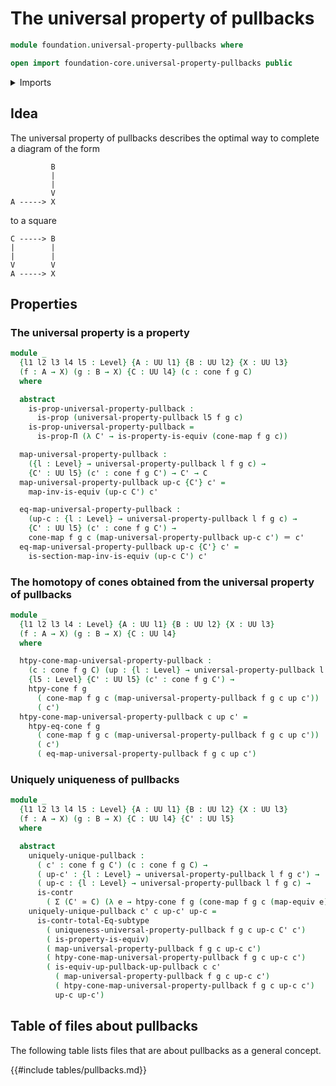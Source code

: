 # The universal property of pullbacks

```agda
module foundation.universal-property-pullbacks where

open import foundation-core.universal-property-pullbacks public
```

<details><summary>Imports</summary>

```agda
open import foundation.cones-over-cospans
open import foundation.dependent-pair-types
open import foundation.equivalences
open import foundation.subtype-identity-principle
open import foundation.universe-levels

open import foundation-core.contractible-types
open import foundation-core.identity-types
open import foundation-core.propositions
```

</details>

## Idea

The universal property of pullbacks describes the optimal way to complete a
diagram of the form

```text
         B
         |
         |
         V
A -----> X
```

to a square

```text
C -----> B
|        |
|        |
V        V
A -----> X
```

## Properties

### The universal property is a property

```agda
module _
  {l1 l2 l3 l4 l5 : Level} {A : UU l1} {B : UU l2} {X : UU l3}
  (f : A → X) (g : B → X) {C : UU l4} (c : cone f g C)
  where

  abstract
    is-prop-universal-property-pullback :
      is-prop (universal-property-pullback l5 f g c)
    is-prop-universal-property-pullback =
      is-prop-Π (λ C' → is-property-is-equiv (cone-map f g c))

  map-universal-property-pullback :
    ({l : Level} → universal-property-pullback l f g c) →
    {C' : UU l5} (c' : cone f g C') → C' → C
  map-universal-property-pullback up-c {C'} c' =
    map-inv-is-equiv (up-c C') c'

  eq-map-universal-property-pullback :
    (up-c : {l : Level} → universal-property-pullback l f g c) →
    {C' : UU l5} (c' : cone f g C') →
    cone-map f g c (map-universal-property-pullback up-c c') ＝ c'
  eq-map-universal-property-pullback up-c {C'} c' =
    is-section-map-inv-is-equiv (up-c C') c'
```

### The homotopy of cones obtained from the universal property of pullbacks

```agda
module _
  {l1 l2 l3 l4 : Level} {A : UU l1} {B : UU l2} {X : UU l3}
  (f : A → X) (g : B → X) {C : UU l4}
  where

  htpy-cone-map-universal-property-pullback :
    (c : cone f g C) (up : {l : Level} → universal-property-pullback l f g c) →
    {l5 : Level} {C' : UU l5} (c' : cone f g C') →
    htpy-cone f g
      ( cone-map f g c (map-universal-property-pullback f g c up c'))
      ( c')
  htpy-cone-map-universal-property-pullback c up c' =
    htpy-eq-cone f g
      ( cone-map f g c (map-universal-property-pullback f g c up c'))
      ( c')
      ( eq-map-universal-property-pullback f g c up c')
```

### Uniquely uniqueness of pullbacks

```agda
module _
  {l1 l2 l3 l4 l5 : Level} {A : UU l1} {B : UU l2} {X : UU l3}
  (f : A → X) (g : B → X) {C : UU l4} {C' : UU l5}
  where

  abstract
    uniquely-unique-pullback :
      ( c' : cone f g C') (c : cone f g C) →
      ( up-c' : {l : Level} → universal-property-pullback l f g c') →
      ( up-c : {l : Level} → universal-property-pullback l f g c) →
      is-contr
        ( Σ (C' ≃ C) (λ e → htpy-cone f g (cone-map f g c (map-equiv e)) c'))
    uniquely-unique-pullback c' c up-c' up-c =
      is-contr-total-Eq-subtype
        ( uniqueness-universal-property-pullback f g c up-c C' c')
        ( is-property-is-equiv)
        ( map-universal-property-pullback f g c up-c c')
        ( htpy-cone-map-universal-property-pullback f g c up-c c')
        ( is-equiv-up-pullback-up-pullback c c'
          ( map-universal-property-pullback f g c up-c c')
          ( htpy-cone-map-universal-property-pullback f g c up-c c')
          up-c up-c')
```

## Table of files about pullbacks

The following table lists files that are about pullbacks as a general concept.

{{#include tables/pullbacks.md}}
